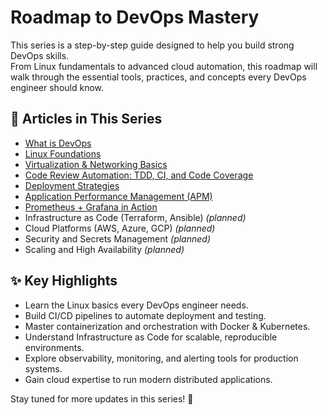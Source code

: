 # Roadmap to DevOps Mastery

This series is a step-by-step guide designed to help you build strong DevOps skills.  
From Linux fundamentals to advanced cloud automation, this roadmap will walk through the essential tools, practices, and concepts every DevOps engineer should know.  

## 📂 Articles in This Series

- [What is DevOps](01_DevOps_Introduction.md)
- [Linux Foundations](02_Linux_Basics.md)
- [Virtualization & Networking Basics](03_Virtualization_Networking_Yaml_Basics.md)
- [Code Review Automation: TDD, CI, and Code Coverage](04_Code_Review_Automation.md)
- [Deployment Strategies](05_Deployment_Strategies.md)
- [Application Performance Management (APM)](06_Application_Performance_Management.md)
- [Prometheus + Grafana in Action](07_Prometheus_Grafana.md)
- Infrastructure as Code (Terraform, Ansible) *(planned)*
- Cloud Platforms (AWS, Azure, GCP) *(planned)*
- Security and Secrets Management *(planned)*
- Scaling and High Availability *(planned)*

## ✨ Key Highlights

- Learn the Linux basics every DevOps engineer needs.  
- Build CI/CD pipelines to automate deployment and testing.  
- Master containerization and orchestration with Docker & Kubernetes.  
- Understand Infrastructure as Code for scalable, reproducible environments.  
- Explore observability, monitoring, and alerting tools for production systems.  
- Gain cloud expertise to run modern distributed applications.  

Stay tuned for more updates in this series! 🚀
